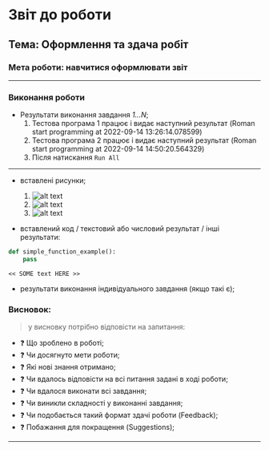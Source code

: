 # Звіт до роботи
## Тема: Оформлення та здача робіт
### Мета роботи: навчитися оформлювати звіт
---
### Виконання роботи
- Результати виконання завдання *1...N*;
    1. Тестова програма 1 працює і видає наступний результат (Roman start programming at 2022-09-14 13:26:14.078599)
    1. Тестова програма 2 працює і видає наступний результат (Roman start programming at 2022-09-14 14:50:20.564329)
    1. Після натискання ```Run All```
---
- вставлені рисунки; 

    1. ![alt text](https://raw.githubusercontent.com/RomanIT320/LB_kn320_oop/main/pictures/Test_program.png "test_program_1")
    1. ![alt text](https://raw.githubusercontent.com/RomanIT320/LB_kn320_oop/main/pictures/Test_program_2.png "test_program_2")
    1. ![alt text](https://raw.githubusercontent.com/RomanIT320/LB_kn320_oop/main/pictures/Test_progam_3.png "test_program_3")


- вставлений код / текстовий або числовий результат / інші результати:
```python
def simple_function_example():
    pass
```
```text
<< SOME text HERE >>
```

- результати виконання індивідуального завдання (якщо такі є);

### Висновок: 
> у висновку потрібно відповісти на запитання:
- :question: Що зроблено в роботі;
- :question: Чи досягнуто мети роботи;
- :question: Які нові знання отримано;
- :question: Чи вдалось відповісти на всі питання задані в ході роботи;
- :question: Чи вдалося виконати всі завдання;
- :question: Чи виникли складності у виконанні завдання;
- :question: Чи подобається такий формат здачі роботи (Feedback);
- :question: Побажання для покращення (Suggestions);
---